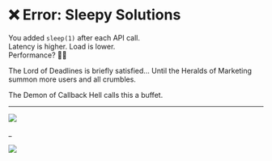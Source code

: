 # ❌ Error: Sleepy Solutions

You added `sleep(1)` after each API call.  
Latency is higher. Load is lower.  
Performance? 🤷‍♂️

The Lord of Deadlines is briefly satisfied...
Until the Heralds of Marketing summon more users and all crumbles.

The Demon of Callback Hell calls this a buffet.

---

<a href="../../glossary.md" target="_blank">
  <img src="https://img.shields.io/badge/Open%20DevLore%20Glossary-5dade2?style=for-the-badge"/>
</a>

_

<a href="../../start-game.md">
  <img src="https://img.shields.io/badge/The%20Torch%20of%20Debugging%20still%20burns…%20choose%20wisely%20this%20time-slategray?style=for-the-badge"/>
</a>
